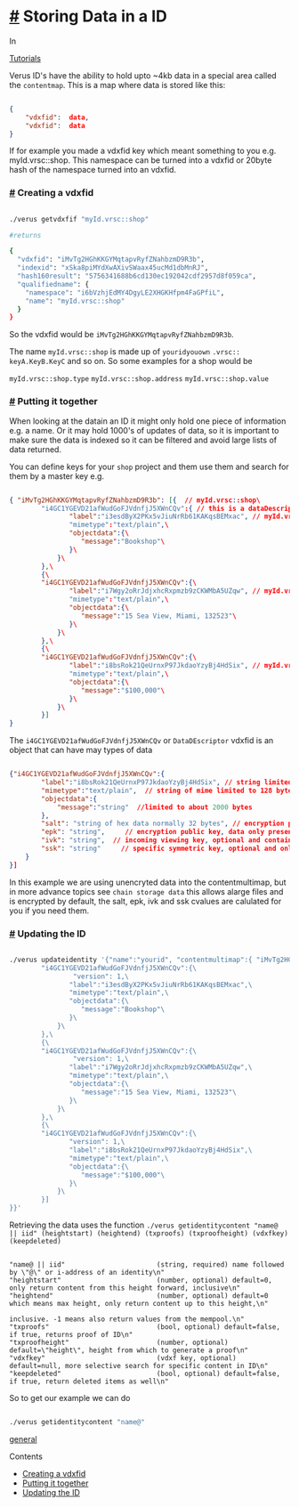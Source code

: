 # [\#](https://monkins1010.github.io/verusstorage/getting-started/\#storing-data-in-a-id) Storing Data in a ID

In

[Tutorials](https://monkins1010.github.io/categories/tutorials/)

Verus ID's have the ability to hold upto ~4kb data in a special area called the `contentmap`. This is a map where data is stored like this:

```json

{
    "vdxfid":  data,
    "vdxfid":  data
}

```

If for example you made a vdxfid key which meant something to you e.g. myId.vrsc::shop. This namespace can be turned into a vdxfid or 20byte hash of the namespace turned into an vdxfid.

### [\#](https://monkins1010.github.io/verusstorage/getting-started/\#creating-a-vdxfid) Creating a vdxfid

```bash

./verus getvdxfif "myId.vrsc::shop"

#returns

{
  "vdxfid": "iMvTg2HGhKKGYMqtapvRyfZNahbzmD9R3b",
  "indexid": "xSka8piMYdXwAXivSWaax45ucMd1dbMnRJ",
  "hash160result": "5756341688b6cd130ec192042cdf2957d8f059ca",
  "qualifiedname": {
    "namespace": "i6bVzhjEdMY4DgyLE2XHGKHfpm4FaGPfiL",
    "name": "myId.vrsc::shop"
  }
}

```

So the vdxfid would be `iMvTg2HGhKKGYMqtapvRyfZNahbzmD9R3b`.

The name `myId.vrsc::shop` is made up of `youridyouown` `.vrsc::` `keyA.KeyB.KeyC` and so on. So some examples for a shop would be

`myId.vrsc::shop.type` `myId.vrsc::shop.address` `myId.vrsc::shop.value`

### [\#](https://monkins1010.github.io/verusstorage/getting-started/\#putting-it-together) Putting it together

When looking at the datain an ID it might only hold one piece of information e.g. a name. Or it may hold 1000's of updates of data, so it is important to make sure the data is indexed so it can be filtered and avoid large lists of data returned.

You can define keys for your `shop` project and them use them and search for them by a master key e.g.

```json

{ "iMvTg2HGhKKGYMqtapvRyfZNahbzmD9R3b": [{  // myId.vrsc::shop\
        "i4GC1YGEVD21afWudGoFJVdnfjJ5XWnCQv":{ // this is a dataDescriptor key\
               "label":"i3esdByX2PKx5vJiuNrRb61KAKqsBEMxac", // myId.vrsc::shop.type\
               "mimetype":"text/plain",\
               "objectdata":{\
                  "message":"Bookshop"\
               }\
            }\
        },\
        {\
        "i4GC1YGEVD21afWudGoFJVdnfjJ5XWnCQv":{\
               "label":"i7Wgy2oRrJdjxhcRxpmzb9zCKWMbA5UZqw", // myId.vrsc::shop.address\
               "mimetype":"text/plain",\
               "objectdata":{\
                  "message":"15 Sea View, Miami, 132523"\
               }\
            }\
        },\
        {\
        "i4GC1YGEVD21afWudGoFJVdnfjJ5XWnCQv":{\
               "label":"i8bsRok21QeUrnxP97JkdaoYzyBj4HdSix", // myId.vrsc::shop.value\
               "mimetype":"text/plain",\
               "objectdata":{\
                  "message":"$100,000"\
               }\
            }\
        }]
}

```

The `i4GC1YGEVD21afWudGoFJVdnfjJ5XWnCQv` or `DataDEscriptor` vdxfid is an object that can have may types of data

```json

{"i4GC1YGEVD21afWudGoFJVdnfjJ5XWnCQv":{
        "label":"i8bsRok21QeUrnxP97JkdaoYzyBj4HdSix", // string limited to 64 utf-8 bytes
        "mimetype":"text/plain",  // string of mime limited to 128 bytes
        "objectdata":{
            "message":"string"  //limited to about 2000 bytes
        },
        "salt": "string of hex data normally 32 bytes", // encryption public key, data only present if encrypted or data referenced by unencrypted link is encrypted
        "epk": "string",     // encryption public key, data only present if encrypted or data referenced by unencrypted link is encrypted
        "ivk": "string",  // incoming viewing key, optional and contains data only if full viewing key is published at this encryption level
        "ssk": "string"     // specific symmetric key, optional and only to decrypt this linked sub-object
    }
}]

```

In this example we are using unencryted data into the contentmultimap, but in more advance topics see `chain storage data` this allows alarge files and is encrypted by default, the salt, epk, ivk and ssk cvalues are calulated for you if you need them.

### [\#](https://monkins1010.github.io/verusstorage/getting-started/\#updating-the-id) Updating the ID

```bash

./verus updateidentity '{"name":"yourid", "contentmultimap":{ "iMvTg2HGhKKGYMqtapvRyfZNahbzmD9R3b": [{\
        "i4GC1YGEVD21afWudGoFJVdnfjJ5XWnCQv":{\
                "version": 1,\
               "label":"i3esdByX2PKx5vJiuNrRb61KAKqsBEMxac",\
               "mimetype":"text/plain",\
               "objectdata":{\
                  "message":"Bookshop"\
               }\
            }\
        },\
        {\
        "i4GC1YGEVD21afWudGoFJVdnfjJ5XWnCQv":{\
                "version": 1,\
               "label":"i7Wgy2oRrJdjxhcRxpmzb9zCKWMbA5UZqw",\
               "mimetype":"text/plain",\
               "objectdata":{\
                  "message":"15 Sea View, Miami, 132523"\
               }\
            }\
        },\
        {\
        "i4GC1YGEVD21afWudGoFJVdnfjJ5XWnCQv":{\
               "version": 1,\
               "label":"i8bsRok21QeUrnxP97JkdaoYzyBj4HdSix",\
               "mimetype":"text/plain",\
               "objectdata":{\
                  "message":"$100,000"\
               }\
            }\
        }]
}}'

```

Retrieving the data uses the function `./verus getidentitycontent "name@ || iid" (heightstart) (heightend) (txproofs) (txproofheight) (vdxfkey) (keepdeleted)`

```none

"name@ || iid"                       (string, required) name followed by \"@\" or i-address of an identity\n"
"heightstart"                        (number, optional) default=0, only return content from this height forward, inclusive\n"
"heightend"                          (number, optional) default=0 which means max height, only return content up to this height,\n"
                                                             inclusive. -1 means also return values from the mempool.\n"
"txproofs"                           (bool, optional) default=false, if true, returns proof of ID\n"
"txproofheight"                      (number, optional) default=\"height\", height from which to generate a proof\n"
"vdxfkey"                            (vdxf key, optional) default=null, more selective search for specific content in ID\n"
"keepdeleted"                        (bool, optional) default=false, if true, return deleted items as well\n"

```

So to get our example we can do

```bash

./verus getidentitycontent "name@"

```

[general](https://monkins1010.github.io/tags/general/)

Contents

- [Creating a vdxfid](https://monkins1010.github.io/verusstorage/getting-started/#creating-a-vdxfid)
- [Putting it together](https://monkins1010.github.io/verusstorage/getting-started/#putting-it-together)
- [Updating the ID](https://monkins1010.github.io/verusstorage/getting-started/#updating-the-id)
